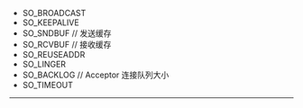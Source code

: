 * SO_BROADCAST
* SO_KEEPALIVE
* SO_SNDBUF     // 发送缓存
* SO_RCVBUF     // 接收缓存
* SO_REUSEADDR
* SO_LINGER
* SO_BACKLOG    // Acceptor 连接队列大小
* SO_TIMEOUT

---

